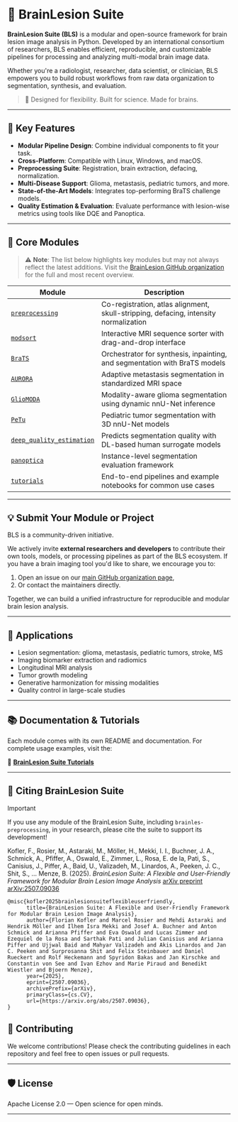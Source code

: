 # 🧠 BrainLesion Suite

**BrainLesion Suite (BLS)** is a modular and open-source framework for brain lesion image analysis in Python.
Developed by an international consortium of researchers, BLS enables efficient, reproducible, and customizable pipelines for processing and analyzing multi-modal brain image data.

Whether you're a radiologist, researcher, data scientist, or clinician, BLS empowers you to build robust workflows from raw data organization to segmentation, synthesis, and evaluation.

> 🔬 Designed for flexibility. Built for science. Made for brains.

---

## 🔧 Key Features

- **Modular Pipeline Design**: Combine individual components to fit your task.
- **Cross-Platform**: Compatible with Linux, Windows, and macOS.
- **Preprocessing Suite**: Registration, brain extraction, defacing, normalization.
- **Multi-Disease Support**: Glioma, metastasis, pediatric tumors, and more.
- **State-of-the-Art Models**: Integrates top-performing BraTS challenge models.
- **Quality Estimation & Evaluation**: Evaluate performance with lesion-wise metrics using tools like DQE and Panoptica.

---

## 🧩 Core Modules

> ⚠️ **Note**: The list below highlights key modules but may not always reflect the latest additions. Visit the [BrainLesion GitHub organization](https://github.com/BrainLesion) for the full and most recent overview.

| Module | Description |
|--------|-------------|
| [`preprocessing`](https://github.com/BrainLesion/preprocessing) | Co-registration, atlas alignment, skull-stripping, defacing, intensity normalization |
| [`modsort`](https://github.com/BrainLesion/modsort) | Interactive MRI sequence sorter with drag-and-drop interface |
| [`BraTS`](https://github.com/BrainLesion/BraTS) | Orchestrator for synthesis, inpainting, and segmentation with BraTS models |
| [`AURORA`](https://github.com/BrainLesion/AURORA) | Adaptive metastasis segmentation in standardized MRI space |
| [`GlioMODA`](https://github.com/BrainLesion/GlioMODA) | Modality-aware glioma segmentation using dynamic nnU-Net inference |
| [`PeTu`](https://github.com/BrainLesion/PeTu) | Pediatric tumor segmentation with 3D nnU-Net models |
| [`deep_quality_estimation`](https://github.com/BrainLesion/deep_quality_estimation) | Predicts segmentation quality with DL-based human surrogate models |
| [`panoptica`](https://github.com/BrainLesion/panoptica) | Instance-level segmentation evaluation framework |
| [`tutorials`](https://github.com/BrainLesion/tutorials) | End-to-end pipelines and example notebooks for common use cases |

---

## 💡 Submit Your Module or Project

BLS is a community-driven initiative.

We actively invite **external researchers and developers** to contribute their own tools, models, or processing pipelines as part of the BLS ecosystem. If you have a brain imaging tool you'd like to share, we encourage you to:

1. Open an issue on our [main GitHub organization page](https://github.com/BrainLesion),
2. Or contact the maintainers directly.

Together, we can build a unified infrastructure for reproducible and modular brain lesion analysis.

---

## 🧪 Applications

- Lesion segmentation: glioma, metastasis, pediatric tumors, stroke, MS
- Imaging biomarker extraction and radiomics
- Longitudinal MRI analysis
- Tumor growth modeling
- Generative harmonization for missing modalities
- Quality control in large-scale studies

---

## 📚 Documentation & Tutorials

Each module comes with its own README and documentation. For complete usage examples, visit the:

📘 **[BrainLesion Suite Tutorials](https://github.com/BrainLesion/tutorials)**

---

## 🧬 Citing BrainLesion Suite

> [!IMPORTANT]
> If you use any module of the BrainLesion Suite, including `brainles-preprocessing`, in your research, please cite the suite to support its development!

Kofler, F., Rosier, M., Astaraki, M., Möller, H., Mekki, I. I., Buchner, J. A., Schmick, A., Pfiffer, A., Oswald, E., Zimmer, L., Rosa, E. de la, Pati, S., Canisius, J., Piffer, A., Baid, U., Valizadeh, M., Linardos, A., Peeken, J. C., Shit, S., … Menze, B. (2025). *BrainLesion Suite: A Flexible and User-Friendly Framework for Modular Brain Lesion Image Analysis* [arXiv preprint arXiv:2507.09036](https://doi.org/10.48550/arXiv.2507.09036)


```
@misc{kofler2025brainlesionsuiteflexibleuserfriendly,
      title={BrainLesion Suite: A Flexible and User-Friendly Framework for Modular Brain Lesion Image Analysis}, 
      author={Florian Kofler and Marcel Rosier and Mehdi Astaraki and Hendrik Möller and Ilhem Isra Mekki and Josef A. Buchner and Anton Schmick and Arianna Pfiffer and Eva Oswald and Lucas Zimmer and Ezequiel de la Rosa and Sarthak Pati and Julian Canisius and Arianna Piffer and Ujjwal Baid and Mahyar Valizadeh and Akis Linardos and Jan C. Peeken and Surprosanna Shit and Felix Steinbauer and Daniel Rueckert and Rolf Heckemann and Spyridon Bakas and Jan Kirschke and Constantin von See and Ivan Ezhov and Marie Piraud and Benedikt Wiestler and Bjoern Menze},
      year={2025},
      eprint={2507.09036},
      archivePrefix={arXiv},
      primaryClass={cs.CV},
      url={https://arxiv.org/abs/2507.09036}, 
}
```

## 🤝 Contributing

We welcome contributions! Please check the contributing guidelines in each repository and feel free to open issues or pull requests.

---

## 🛡 License

Apache License 2.0 — Open science for open minds.

---


